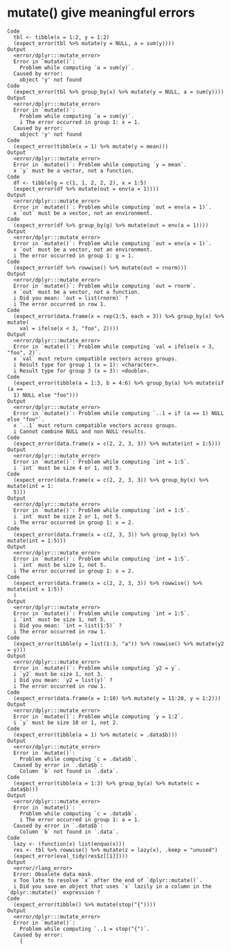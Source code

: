# mutate() give meaningful errors

    Code
      tbl <- tibble(x = 1:2, y = 1:2)
      (expect_error(tbl %>% mutate(y = NULL, a = sum(y))))
    Output
      <error/dplyr:::mutate_error>
      Error in `mutate()`: 
        Problem while computing `a = sum(y)`.
      Caused by error: 
        object 'y' not found
    Code
      (expect_error(tbl %>% group_by(x) %>% mutate(y = NULL, a = sum(y))))
    Output
      <error/dplyr:::mutate_error>
      Error in `mutate()`: 
        Problem while computing `a = sum(y)`.
        i The error occurred in group 1: x = 1.
      Caused by error: 
        object 'y' not found
    Code
      (expect_error(tibble(x = 1) %>% mutate(y = mean)))
    Output
      <error/dplyr:::mutate_error>
      Error in `mutate()`: Problem while computing `y = mean`.
      x `y` must be a vector, not a function.
    Code
      df <- tibble(g = c(1, 1, 2, 2, 2), x = 1:5)
      (expect_error(df %>% mutate(out = env(a = 1))))
    Output
      <error/dplyr:::mutate_error>
      Error in `mutate()`: Problem while computing `out = env(a = 1)`.
      x `out` must be a vector, not an environment.
    Code
      (expect_error(df %>% group_by(g) %>% mutate(out = env(a = 1))))
    Output
      <error/dplyr:::mutate_error>
      Error in `mutate()`: Problem while computing `out = env(a = 1)`.
      x `out` must be a vector, not an environment.
      i The error occurred in group 1: g = 1.
    Code
      (expect_error(df %>% rowwise() %>% mutate(out = rnorm)))
    Output
      <error/dplyr:::mutate_error>
      Error in `mutate()`: Problem while computing `out = rnorm`.
      x `out` must be a vector, not a function.
      i Did you mean: `out = list(rnorm)` ?
      i The error occurred in row 1.
    Code
      (expect_error(data.frame(x = rep(1:5, each = 3)) %>% group_by(x) %>% mutate(
        val = ifelse(x < 3, "foo", 2))))
    Output
      <error/dplyr:::mutate_error>
      Error in `mutate()`: Problem while computing `val = ifelse(x < 3, "foo", 2)`.
      x `val` must return compatible vectors across groups.
      i Result type for group 1 (x = 1): <character>.
      i Result type for group 3 (x = 3): <double>.
    Code
      (expect_error(tibble(a = 1:3, b = 4:6) %>% group_by(a) %>% mutate(if (a ==
      1) NULL else "foo")))
    Output
      <error/dplyr:::mutate_error>
      Error in `mutate()`: Problem while computing `..1 = if (a == 1) NULL else "foo"`.
      x `..1` must return compatible vectors across groups.
      i Cannot combine NULL and non NULL results.
    Code
      (expect_error(data.frame(x = c(2, 2, 3, 3)) %>% mutate(int = 1:5)))
    Output
      <error/dplyr:::mutate_error>
      Error in `mutate()`: Problem while computing `int = 1:5`.
      i `int` must be size 4 or 1, not 5.
    Code
      (expect_error(data.frame(x = c(2, 2, 3, 3)) %>% group_by(x) %>% mutate(int = 1:
      5)))
    Output
      <error/dplyr:::mutate_error>
      Error in `mutate()`: Problem while computing `int = 1:5`.
      i `int` must be size 2 or 1, not 5.
      i The error occurred in group 1: x = 2.
    Code
      (expect_error(data.frame(x = c(2, 3, 3)) %>% group_by(x) %>% mutate(int = 1:5)))
    Output
      <error/dplyr:::mutate_error>
      Error in `mutate()`: Problem while computing `int = 1:5`.
      i `int` must be size 1, not 5.
      i The error occurred in group 1: x = 2.
    Code
      (expect_error(data.frame(x = c(2, 2, 3, 3)) %>% rowwise() %>% mutate(int = 1:5))
      )
    Output
      <error/dplyr:::mutate_error>
      Error in `mutate()`: Problem while computing `int = 1:5`.
      i `int` must be size 1, not 5.
      i Did you mean: `int = list(1:5)` ?
      i The error occurred in row 1.
    Code
      (expect_error(tibble(y = list(1:3, "a")) %>% rowwise() %>% mutate(y2 = y)))
    Output
      <error/dplyr:::mutate_error>
      Error in `mutate()`: Problem while computing `y2 = y`.
      i `y2` must be size 1, not 3.
      i Did you mean: `y2 = list(y)` ?
      i The error occurred in row 1.
    Code
      (expect_error(data.frame(x = 1:10) %>% mutate(y = 11:20, y = 1:2)))
    Output
      <error/dplyr:::mutate_error>
      Error in `mutate()`: Problem while computing `y = 1:2`.
      i `y` must be size 10 or 1, not 2.
    Code
      (expect_error(tibble(a = 1) %>% mutate(c = .data$b)))
    Output
      <error/dplyr:::mutate_error>
      Error in `mutate()`: 
        Problem while computing `c = .data$b`.
      Caused by error in `.data$b`: 
        Column `b` not found in `.data`.
    Code
      (expect_error(tibble(a = 1:3) %>% group_by(a) %>% mutate(c = .data$b)))
    Output
      <error/dplyr:::mutate_error>
      Error in `mutate()`: 
        Problem while computing `c = .data$b`.
        i The error occurred in group 1: a = 1.
      Caused by error in `.data$b`: 
        Column `b` not found in `.data`.
    Code
      lazy <- (function(x) list(enquo(x)))
      res <- tbl %>% rowwise() %>% mutate(z = lazy(x), .keep = "unused")
      (expect_error(eval_tidy(res$z[[1]])))
    Output
      <error/rlang_error>
      Error: Obsolete data mask.
      x Too late to resolve `x` after the end of `dplyr::mutate()`.
      i Did you save an object that uses `x` lazily in a column in the `dplyr::mutate()` expression ?
    Code
      (expect_error(tibble() %>% mutate(stop("{"))))
    Output
      <error/dplyr:::mutate_error>
      Error in `mutate()`: 
        Problem while computing `..1 = stop("{")`.
      Caused by error: 
        {

